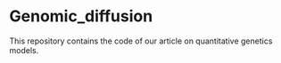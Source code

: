 # Genomic_diffusion
This repository contains the code of our article on quantitative genetics models.
